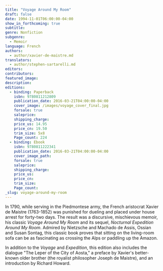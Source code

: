 ```yaml
---
title: "Voyage Around My Room"
draft: false
date: 1994-11-01T06:00:00-04:00
show_in_forthcoming: true
subtitle:
genre: Nonfiction
subgenre:
  - Memoir
language: French
authors:
  - author/xavier-de-maistre.md
translators:
  - author/stephen-sartarelli.md
editors:
contributors:
featured_image:
description:
editions:
  - binding: Paperback
    isbn: 9780811212809
    publication_date: 2016-03-21T04:00:00-04:00
    cover_image: /images/voyage_cover_final.jpg
    forsale: true
    saleprice:
    shipping_charge:
    price_us: 14.95
    price_cn: 19.50
    trim_size: 5x8
    Page_count: 224
  - binding: Ebook
    isbn: 9780811222341
    publication_date: 2016-03-21T04:00:00-04:00
    cover_image_path:
    forsale: true
    saleprice:
    shipping_charge:
    price_us:
    price_cn:
    trim_size:
    Page_count:
_slug: voyage-around-my-room
---
```


In 1790, while serving in the Piedmontese army, the French aristocrat Xavier de Maistre (1763-1852) was punished for dueling and placed under house arrest for forty-two days. The result was a discursive, mischievous memoir, his classic _Voyage Around My Room_ and its sequel, _Nocturnal Expedition Around My Room_. Admired by Nietzsche and Machado de Assis, Ossian and Susan Sontag, this classic book proves that sitting on the living-room sofa can be as fascinating as crossing the Alps or paddling up the Amazon.

In addition to the _Voyage_ and _Expedition_, this edition also includes the dialogue "The Leper of the City of Aosta," a preface by Xavier's better-known older brother (the royalist philosopher Joseph de Maistre), and an introduction by Richard Howard.

